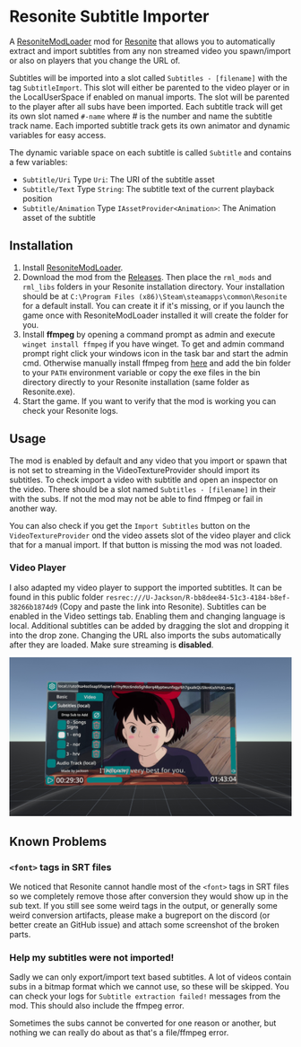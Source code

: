 Resonite Subtitle Importer
===========

A [ResoniteModLoader](https://github.com/resonite-modding-group/ResoniteModLoader) mod for [Resonite](https://resonite.com/) that allows you to automatically extract and import subtitles from any non streamed video you spawn/import or also on players that you change the URL of.

Subtitles will be imported into a slot called `Subtitles - [filename]` with the tag `SubtitleImport`. This slot will either be parented to the video player or in the LocalUserSpace if enabled on manual imports. The slot will be parented to the player after all subs have been imported. Each subtitle track will get its own slot named `#-name` where # is the number and name the subtitle track name. Each imported subtitle track gets its own animator and dynamic variables for easy access.

The dynamic variable space on each subtitle is called `Subtitle` and contains a few variables:
 * `Subtitle/Uri` Type `Uri`: The URI of the subtitle asset
 * `Subtitle/Text` Type `String`: The subtitle text of the current playback position
 * `Subtitle/Animation` Type `IAssetProvider<Animation>`: The Animation asset of the subtitle


## Installation
1. Install [ResoniteModLoader](https://github.com/resonite-modding-group/ResoniteModLoader).
2. Download the mod from the [Releases](https://github.com/jackybuns/ResoniteSubtitleImporter/releases/latest). Then place the `rml_mods` and `rml_libs` folders in your Resonite installation directory. Your installation should be at `C:\Program Files (x86)\Steam\steamapps\common\Resonite` for a default install. You can create it if it's missing, or if you launch the game once with ResoniteModLoader installed it will create the folder for you.
3.  Install **ffmpeg** by opening a command prompt as admin and execute `winget install ffmpeg` if you have winget. To get and admin command prompt right click your windows icon in the task bar and start the admin cmd. Otherwise manually install ffmpeg from [here](https://www.gyan.dev/ffmpeg/builds/#release-builds) and add the bin folder to your `PATH` environment variable or copy the exe files in the bin directory directly to your Resonite installation (same folder as Resonite.exe).
3. Start the game. If you want to verify that the mod is working you can check your Resonite logs.

## Usage

The mod is enabled by default and any video that you import or spawn that is not set to streaming in the VideoTextureProvider should import its subtitles. To check import a video with subtitle and open an inspector on the video. There should be a slot named `Subtitles - [filename]` in their with the subs. If not the mod may not be able to find ffmpeg or fail in another way.

You can also check if you get the `Import Subtitles` button on the `VideoTextureProvider` ond the video assets slot of the video player and click that for a manual import. If that button is missing the mod was not loaded.

### Video Player

I also adapted my video player to support the imported subtitles. It can be found in this public folder `resrec:///U-Jackson/R-bb8dee84-51c3-4184-b8ef-38266b1874d9` (Copy and paste the link into Resonite). Subtitles can be enabled in the Video settings tab. Enabling them and changing language is local. Additional subtitles can be added by dragging the slot and dropping it into the drop zone. Changing the URL also imports the subs automatically after they are loaded. Make sure streaming is **disabled**.

![screenshot of video player](screenshot.jpg)

## Known Problems

### `<font>` tags in SRT files

We noticed that Resonite cannot handle most of the `<font>` tags in SRT files so we completely remove those after conversion they would show up in the sub text. If you still see some weird tags in the output, or generally some weird conversion artifacts, please make a bugreport on the discord (or better create an GitHub issue) and attach some screenshot of the broken parts.

### Help my subtitles were not imported!

Sadly we can only export/import text based subtitles. A lot of videos contain subs in a bitmap format which we cannot use, so these will be skipped. You can check your logs for `Subtitle extraction failed!` messages from the mod. This should also include the ffmpeg error.

Sometimes the subs cannot be converted for one reason or another, but nothing we can really do about as that's a file/ffmpeg error.